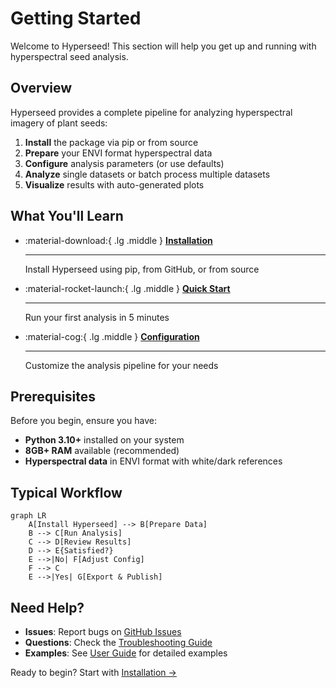 # Getting Started

Welcome to Hyperseed! This section will help you get up and running with hyperspectral seed analysis.

## Overview

Hyperseed provides a complete pipeline for analyzing hyperspectral imagery of plant seeds:

1. **Install** the package via pip or from source
2. **Prepare** your ENVI format hyperspectral data
3. **Configure** analysis parameters (or use defaults)
4. **Analyze** single datasets or batch process multiple datasets
5. **Visualize** results with auto-generated plots

## What You'll Learn

<div class="grid cards" markdown>

-   :material-download:{ .lg .middle } **[Installation](installation.md)**

    ---

    Install Hyperseed using pip, from GitHub, or from source

-   :material-rocket-launch:{ .lg .middle } **[Quick Start](quick-start.md)**

    ---

    Run your first analysis in 5 minutes

-   :material-cog:{ .lg .middle } **[Configuration](configuration.md)**

    ---

    Customize the analysis pipeline for your needs

</div>

## Prerequisites

Before you begin, ensure you have:

- **Python 3.10+** installed on your system
- **8GB+ RAM** available (recommended)
- **Hyperspectral data** in ENVI format with white/dark references

## Typical Workflow

```mermaid
graph LR
    A[Install Hyperseed] --> B[Prepare Data]
    B --> C[Run Analysis]
    C --> D[Review Results]
    D --> E{Satisfied?}
    E -->|No| F[Adjust Config]
    F --> C
    E -->|Yes| G[Export & Publish]
```

## Need Help?

- **Issues**: Report bugs on [GitHub Issues](https://github.com/nishad/hyperseed/issues)
- **Questions**: Check the [Troubleshooting Guide](../user-guide/troubleshooting.md)
- **Examples**: See [User Guide](../user-guide/index.md) for detailed examples

Ready to begin? Start with [Installation →](installation.md)
